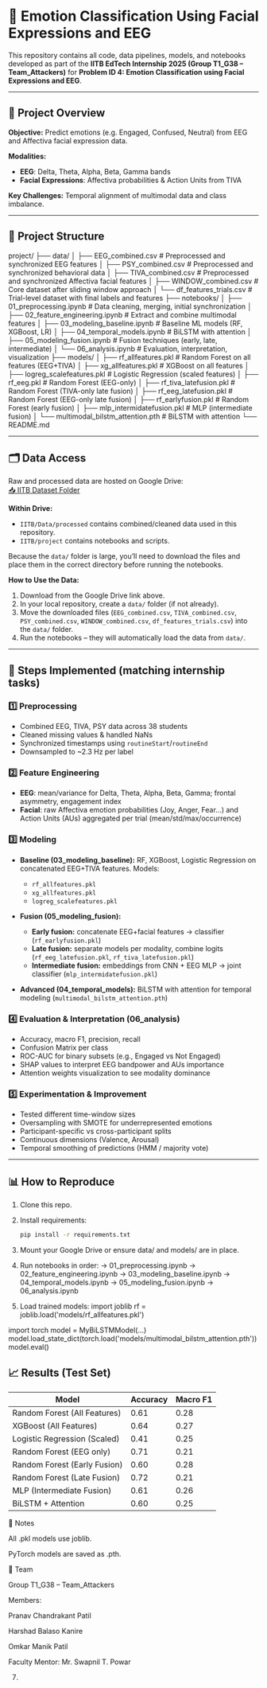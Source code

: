 # 🎯 Emotion Classification Using Facial Expressions and EEG  

This repository contains all code, data pipelines, models, and notebooks developed as part of the **IITB EdTech Internship 2025 (Group T1_G38 – Team_Attackers)** for **Problem ID 4: Emotion Classification using Facial Expressions and EEG**.

---

## 📑 Project Overview  

**Objective:** Predict emotions (e.g. Engaged, Confused, Neutral) from EEG and Affectiva facial expression data.  

**Modalities:**  
- **EEG**: Delta, Theta, Alpha, Beta, Gamma bands  
- **Facial Expressions**: Affectiva probabilities & Action Units from TIVA  

**Key Challenges:** Temporal alignment of multimodal data and class imbalance.  

---

## 📂 Project Structure  

project/
├── data/
│ ├── EEG_combined.csv # Preprocessed and synchronized EEG features
│ ├── PSY_combined.csv # Preprocessed and synchronized behavioral data
│ ├── TIVA_combined.csv # Preprocessed and synchronized Affectiva facial features
│ ├── WINDOW_combined.csv # Core dataset after sliding window approach
│ └── df_features_trials.csv # Trial-level dataset with final labels and features
├── notebooks/
│ ├── 01_preprocessing.ipynb # Data cleaning, merging, initial synchronization
│ ├── 02_feature_engineering.ipynb # Extract and combine multimodal features
│ ├── 03_modeling_baseline.ipynb # Baseline ML models (RF, XGBoost, LR)
│ ├── 04_temporal_models.ipynb # BiLSTM with attention
│ ├── 05_modeling_fusion.ipynb # Fusion techniques (early, late, intermediate)
│ └── 06_analysis.ipynb # Evaluation, interpretation, visualization
├── models/
│ ├── rf_allfeatures.pkl # Random Forest on all features (EEG+TIVA)
│ ├── xg_allfeatures.pkl # XGBoost on all features
│ ├── logreg_scalefeatures.pkl # Logistic Regression (scaled features)
│ ├── rf_eeg.pkl # Random Forest (EEG-only)
│ ├── rf_tiva_latefusion.pkl # Random Forest (TIVA-only late fusion)
│ ├── rf_eeg_latefusion.pkl # Random Forest (EEG-only late fusion)
│ ├── rf_earlyfusion.pkl # Random Forest (early fusion)
│ ├── mlp_intermidatefusion.pkl # MLP (intermediate fusion)
│ └── multimodal_bilstm_attention.pth # BiLSTM with attention
└── README.md


---

## 🗂 Data Access  

Raw and processed data are hosted on Google Drive:  
[📥 IITB Dataset Folder](https://drive.google.com/drive/folders/1t0SB-wcesioeYdzdGwnte3m-vxgmYkCc?usp=sharing)

**Within Drive:**  
- `IITB/Data/processed` contains combined/cleaned data used in this repository.  
- `IITB/project` contains notebooks and scripts.  

Because the `data/` folder is large, you’ll need to download the files and place them in the correct directory before running the notebooks.

**How to Use the Data:**  
1. Download from the Google Drive link above.  
2. In your local repository, create a `data/` folder (if not already).  
3. Move the downloaded files (`EEG_combined.csv`, `TIVA_combined.csv`, `PSY_combined.csv`, `WINDOW_combined.csv`, `df_features_trials.csv`) into the `data/` folder.  
4. Run the notebooks – they will automatically load the data from `data/`.  

---

## 🚀 Steps Implemented (matching internship tasks)  

### 1️⃣ Preprocessing  
- Combined EEG, TIVA, PSY data across 38 students  
- Cleaned missing values & handled NaNs  
- Synchronized timestamps using `routineStart`/`routineEnd`  
- Downsampled to ~2.3 Hz per label  

### 2️⃣ Feature Engineering  
- **EEG**: mean/variance for Delta, Theta, Alpha, Beta, Gamma; frontal asymmetry, engagement index  
- **Facial**: raw Affectiva emotion probabilities (Joy, Anger, Fear…) and Action Units (AUs) aggregated per trial (mean/std/max/occurrence)  

### 3️⃣ Modeling  
- **Baseline (03_modeling_baseline):** RF, XGBoost, Logistic Regression on concatenated EEG+TIVA features. Models:  
  - `rf_allfeatures.pkl`  
  - `xg_allfeatures.pkl`  
  - `logreg_scalefeatures.pkl`  

- **Fusion (05_modeling_fusion):**  
  - **Early fusion:** concatenate EEG+facial features → classifier (`rf_earlyfusion.pkl`)  
  - **Late fusion:** separate models per modality, combine logits (`rf_eeg_latefusion.pkl`, `rf_tiva_latefusion.pkl`)  
  - **Intermediate fusion:** embeddings from CNN + EEG MLP → joint classifier (`mlp_intermidatefusion.pkl`)  

- **Advanced (04_temporal_models):** BiLSTM with attention for temporal modeling (`multimodal_bilstm_attention.pth`)  

### 4️⃣ Evaluation & Interpretation (06_analysis)  
- Accuracy, macro F1, precision, recall  
- Confusion Matrix per class  
- ROC-AUC for binary subsets (e.g., Engaged vs Not Engaged)  
- SHAP values to interpret EEG bandpower and AUs importance  
- Attention weights visualization to see modality dominance  

### 5️⃣ Experimentation & Improvement  
- Tested different time-window sizes  
- Oversampling with SMOTE for underrepresented emotions  
- Participant-specific vs cross-participant splits  
- Continuous dimensions (Valence, Arousal)  
- Temporal smoothing of predictions (HMM / majority vote)  

---

## 📊 How to Reproduce  

1. Clone this repo.  
2. Install requirements:
   ```bash
   pip install -r requirements.txt
3. Mount your Google Drive or ensure data/ and models/ are in place.

4. Run notebooks in order:
  → 01_preprocessing.ipynb 
  → 02_feature_engineering.ipynb 
  → 03_modeling_baseline.ipynb 
  → 04_temporal_models.ipynb 
  → 05_modeling_fusion.ipynb 
  → 06_analysis.ipynb

5. Load trained models:
  import joblib
  rf = joblib.load('models/rf_allfeatures.pkl')

  import torch
  model = MyBiLSTMModel(...)
  model.load_state_dict(torch.load('models/multimodal_bilstm_attention.pth'))
  model.eval()


## 📈 Results (Test Set)

| Model                          | Accuracy | Macro F1 |
|-------------------------------|----------|----------|
| Random Forest (All Features)  | 0.61     | 0.28     |
| XGBoost (All Features)        | 0.64     | 0.27     |
| Logistic Regression (Scaled)  | 0.41     | 0.25     |
| Random Forest (EEG only)      | 0.71     | 0.21     |
| Random Forest (Early Fusion)  | 0.60     | 0.28     |
| Random Forest (Late Fusion)   | 0.72     | 0.21     |
| MLP (Intermediate Fusion)     | 0.61     | 0.26     |
| BiLSTM + Attention            | 0.60     | 0.25     |

📝 Notes

All .pkl models use joblib.

PyTorch models are saved as .pth.


👥 Team

Group T1_G38 – Team_Attackers

Members:

Pranav Chandrakant Patil

Harshad Balaso Kanire

Omkar Manik Patil

Faculty Mentor: Mr. Swapnil T. Powar
 

7. 
